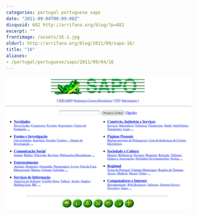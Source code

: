 ```yaml
---
categories: portugal portuguese sapo
date: "2011-09-04T00:09:00Z"
disqusid: 682 http://arrifana.org/blog/?p=682
excerpt: ""
frontimage: /assets/16-1.jpg
oldurl: http://arrifana.org/blog/2011/09/sapo-16/
title: "16"
aliases:
- /portugal/portuguese/sapo/2011/09/04/16
---
```


![NewImage](/assets/16-1.jpg "NewImage")
